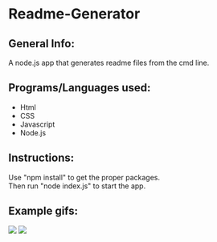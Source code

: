 # Readme-Generator

## General Info:
A node.js app that generates readme files from the cmd line.

## Programs/Languages used:
* Html
* CSS
* Javascript
* Node.js

## Instructions:
Use "npm install" to get the proper packages.
<br>
Then run "node index.js" to start the app.

## Example gifs:

<img src="https://imgur.com/a/xQjBad0">

<img src="https://imgur.com/a/UN2gBsT">
